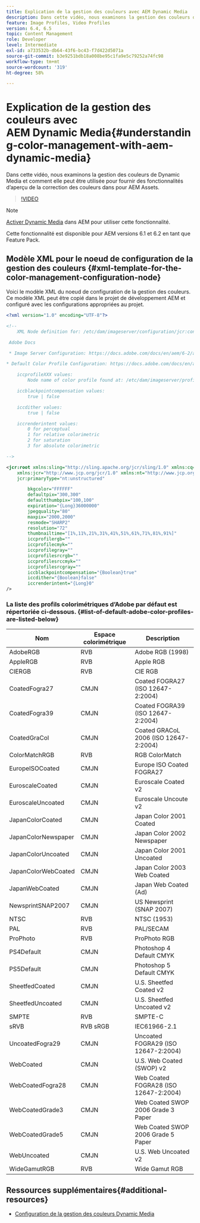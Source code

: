 ```yaml
---
title: Explication de la gestion des couleurs avec AEM Dynamic Media
description: Dans cette vidéo, nous examinons la gestion des couleurs de Dynamic Media et comment elle peut être utilisée pour fournir des fonctionnalités d’aperçu de la correction des couleurs dans pour AEM Assets.
feature: Image Profiles, Video Profiles
version: 6.4, 6.5
topic: Content Management
role: Developer
level: Intermediate
exl-id: a733532b-db64-43f6-bc43-f7d422d5071a
source-git-commit: b3e9251bdb18a008be95c1fa9e5c79252a74fc98
workflow-type: tm+mt
source-wordcount: '319'
ht-degree: 58%

---
```


# Explication de la gestion des couleurs avec AEM Dynamic Media{#understanding-color-management-with-aem-dynamic-media}

Dans cette vidéo, nous examinons la gestion des couleurs de Dynamic Media et comment elle peut être utilisée pour fournir des fonctionnalités d’aperçu de la correction des couleurs dans pour AEM Assets.

>[!VIDEO](https://video.tv.adobe.com/v/16792?quality=12&learn=on)

>[!NOTE]
>
>[Activer Dynamic Media](https://experienceleague.adobe.com/docs/experience-manager-release-information/aem-release-updates/previous-updates/aem-previous-versions.html?lang=fr) dans AEM pour utiliser cette fonctionnalité.

Cette fonctionnalité est disponible pour AEM versions 6.1 et 6.2 en tant que Feature Pack.

## Modèle XML pour le noeud de configuration de la gestion des couleurs {#xml-template-for-the-color-management-configuration-node}

Voici le modèle XML du noeud de configuration de la gestion des couleurs. Ce modèle XML peut être copié dans le projet de développement AEM et configuré avec les configurations appropriées au projet.

```xml
<?xml version="1.0" encoding="UTF-8"?>

<!--
    XML Node definition for: /etc/dam/imageserver/configuration/jcr:content/settings

 Adobe Docs

 * Image Server Configuration: https://docs.adobe.com/docs/en/aem/6-2/administer/content/dynamic-media/config-dynamic.html#Configuring%20Dynamic%20Media%20Image%20Settings

* Default Color Profile Configuration: https://docs.adobe.com/docs/en/aem/6-1/administer/content/dynamic-media/config-dynamic.html#Configuring%20the%20default%20color%20profiles

    iccprofileXXX values:
        Node name of color profile found at: /etc/dam/imageserver/profiles

    iccblackpointcompensation values:
        true | false

    iccdither values:
        true | false

    iccrenderintent values:
        0 for perceptual
        1 for relative colorimetric
        2 for saturation
        3 for absolute colorimetric

-->

<jcr:root xmlns:sling="http://sling.apache.org/jcr/sling/1.0" xmlns:cq="http://www.day.com/jcr/cq/1.0"
    xmlns:jcr="http://www.jcp.org/jcr/1.0" xmlns:nt="http://www.jcp.org/jcr/nt/1.0"
    jcr:primaryType="nt:unstructured"

        bkgcolor="FFFFFF"
        defaultpix="300,300"
        defaultthumbpix="100,100"
        expiration="{Long}36000000"
        jpegquality="80"
        maxpix="2000,2000"
        resmode="SHARP2"
        resolution="72"
        thumbnailtime="[1%,11%,21%,31%,41%,51%,61%,71%,81%,91%]"
        iccprofilergb=""
        iccprofilecmyk=""
        iccprofilegray=""
        iccprofilesrcrgb=""
        iccprofilesrccmyk=""
        iccprofilesrcgray=""
        iccblackpointcompensation="{Boolean}true"
        iccdither="{Boolean}false"
        iccrenderintent="{Long}0"
/>
```

### La liste des profils colorimétriques d’Adobe par défaut est répertoriée ci-dessous. {#list-of-default-adobe-color-profiles-are-listed-below}

| Nom | Espace colorimétrique | Description |
| ------------------- | ---------- | ------------------------------------- |
| AdobeRGB | RVB | Adobe RGB (1998) |
| AppleRGB | RVB | Apple RGB |
| CIERGB | RVB | CIE RGB |
| CoatedFogra27 | CMJN | Coated FOGRA27 (ISO 12647-2:2004) |
| CoatedFogra39 | CMJN | Coated FOGRA39 (ISO 12647-2:2004) |
| CoatedGraCol | CMJN | Coated GRACoL 2006 (ISO 12647-2:2004) |
| ColorMatchRGB | RVB | RGB ColorMatch |
| EuropeISOCoated | CMJN | Europe ISO Coated FOGRA27 |
| EuroscaleCoated | CMJN | Euroscale Coated v2 |
| EuroscaleUncoated | CMJN | Euroscale Uncoute v2 |
| JapanColorCoated | CMJN | Japan Color 2001 Coated |
| JapanColorNewspaper | CMJN | Japan Color 2002 Newspaper |
| JapanColorUncoated | CMJN | Japan Color 2001 Uncoated |
| JapanColorWebCoated | CMJN | Japan Color 2003 Web Coated |
| JapanWebCoated | CMJN | Japan Web Coated (Ad) |
| NewsprintSNAP2007 | CMJN | US Newsprint (SNAP 2007) |
| NTSC | RVB | NTSC (1953) |
| PAL | RVB | PAL/SECAM |
| ProPhoto | RVB | ProPhoto RGB |
| PS4Default | CMJN | Photoshop 4 Default CMYK |
| PS5Default | CMJN | Photoshop 5 Default CMYK |
| SheetfedCoated | CMJN | U.S. Sheetfed Coated v2 |
| SheetfedUncoated | CMJN | U.S. Sheetfed Uncoated v2 |
| SMPTE | RVB | SMPTE-C |
| sRVB | RVB sRGB | IEC61966-2.1 |
| UncoatedFogra29 | CMJN | Uncoated FOGRA29 (ISO 12647-2:2004) |
| WebCoated | CMJN | U.S. Web Coated (SWOP) v2 |
| WebCoatedFogra28 | CMJN | Web Coated FOGRA28 (ISO 12647-2:2004) |
| WebCoatedGrade3 | CMJN | Web Coated SWOP 2006 Grade 3 Paper |
| WebCoatedGrade5 | CMJN | Web Coated SWOP 2006 Grade 5 Paper |
| WebUncoated | CMJN | U.S. Web Uncoated v2 |
| WideGamutRGB | RVB | Wide Gamut RGB |

## Ressources supplémentaires{#additional-resources}

* [Configuration de la gestion des couleurs Dynamic Media](https://helpx.adobe.com/experience-manager/6-5/assets/using/config-dynamic.html#ConfiguringDynamicMediaColorManagement)
